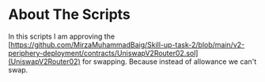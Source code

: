 # About The Scripts

In this scripts I am approving the [https://github.com/MirzaMuhammadBaig/Skill-up-task-2/blob/main/v2-periphery-deployment/contracts/UniswapV2Router02.sol](UniswapV2Router02) for swapping. Because instead of allowance we can't swap.
